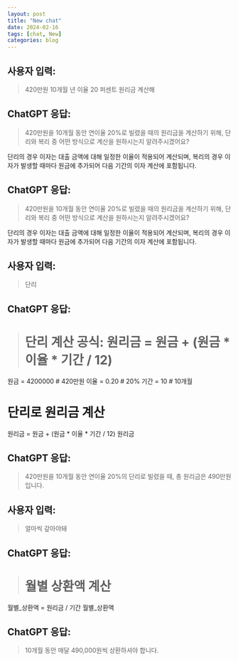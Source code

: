 ```yaml
---
layout: post
title: "New chat"
date: 2024-02-16
tags: [chat, New]
categories: blog
---
```


## 사용자 입력:
> 420만원 10개월 년 이율 20 퍼센트 원리금 계산해

## ChatGPT 응답:
> 420만원을 10개월 동안 연이율 20%로 빌렸을 때의 원리금을 계산하기 위해, 단리와 복리 중 어떤 방식으로 계산을 원하시는지 알려주시겠어요? 

단리의 경우 이자는 대출 금액에 대해 일정한 이율이 적용되어 계산되며, 복리의 경우 이자가 발생할 때마다 원금에 추가되어 다음 기간의 이자 계산에 포함됩니다.

## ChatGPT 응답:
> 420만원을 10개월 동안 연이율 20%로 빌렸을 때의 원리금을 계산하기 위해, 단리와 복리 중 어떤 방식으로 계산을 원하시는지 알려주시겠어요? 

단리의 경우 이자는 대출 금액에 대해 일정한 이율이 적용되어 계산되며, 복리의 경우 이자가 발생할 때마다 원금에 추가되어 다음 기간의 이자 계산에 포함됩니다.

## 사용자 입력:
> 단리

## ChatGPT 응답:
> # 단리 계산 공식: 원리금 = 원금 + (원금 * 이율 * 기간 / 12)

원금 = 4200000  # 420만원
이율 = 0.20  # 20%
기간 = 10  # 10개월

# 단리로 원리금 계산
원리금 = 원금 + (원금 * 이율 * 기간 / 12)
원리금

## ChatGPT 응답:
> 420만원을 10개월 동안 연이율 20%의 단리로 빌렸을 때, 총 원리금은 490만원입니다.

## 사용자 입력:
> 얼마씩 갚아야돼

## ChatGPT 응답:
> # 월별 상환액 계산
월별_상환액 = 원리금 / 기간
월별_상환액

## ChatGPT 응답:
> 10개월 동안 매달 490,000원씩 상환하셔야 합니다.

